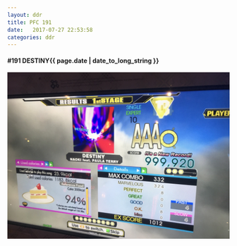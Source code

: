 ```yaml
---
layout: ddr
title: PFC 191
date:   2017-07-27 22:53:58
categories: ddr
---
```


#### **#191** DESTINY<span class="pull-right">{{ page.date | date_to_long_string }}</span>
![](/images/pfc/191_DESTINY.jpg)
